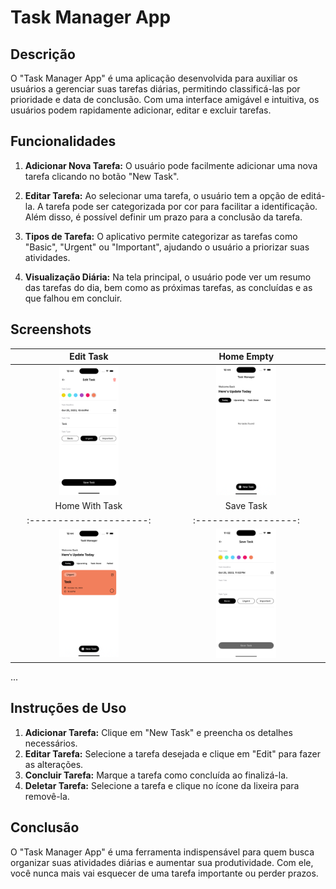 # Task Manager App

## Descrição

O "Task Manager App" é uma aplicação desenvolvida para auxiliar os usuários a gerenciar suas tarefas diárias, permitindo classificá-las por prioridade e data de conclusão. Com uma interface amigável e intuitiva, os usuários podem rapidamente adicionar, editar e excluir tarefas.

## Funcionalidades

1. **Adicionar Nova Tarefa:** O usuário pode facilmente adicionar uma nova tarefa clicando no botão "New Task".
  
2. **Editar Tarefa:** Ao selecionar uma tarefa, o usuário tem a opção de editá-la. A tarefa pode ser categorizada por cor para facilitar a identificação. Além disso, é possível definir um prazo para a conclusão da tarefa.

3. **Tipos de Tarefa:** O aplicativo permite categorizar as tarefas como "Basic", "Urgent" ou "Important", ajudando o usuário a priorizar suas atividades.

4. **Visualização Diária:** Na tela principal, o usuário pode ver um resumo das tarefas do dia, bem como as próximas tarefas, as concluídas e as que falhou em concluir.

## Screenshots

|       Edit Task       |     Home Empty     |
|:---------------------:|:------------------:|
| <img src="./.github/images/edit_task.png" width=40%> | <img src="./.github/images/home_empty.png" width=40%> |
|       Home With Task       |     Save Task     |
|:---------------------:|:------------------:|
| <img src="./.github/images/home_with_task.png" width=40%> | <img src="./.github/images/save_task.png" width=40%> |

...

## Instruções de Uso

1. **Adicionar Tarefa:** Clique em "New Task" e preencha os detalhes necessários.
2. **Editar Tarefa:** Selecione a tarefa desejada e clique em "Edit" para fazer as alterações.
3. **Concluir Tarefa:** Marque a tarefa como concluída ao finalizá-la.
4. **Deletar Tarefa:** Selecione a tarefa e clique no ícone da lixeira para removê-la.

## Conclusão

O "Task Manager App" é uma ferramenta indispensável para quem busca organizar suas atividades diárias e aumentar sua produtividade. Com ele, você nunca mais vai esquecer de uma tarefa importante ou perder prazos.
